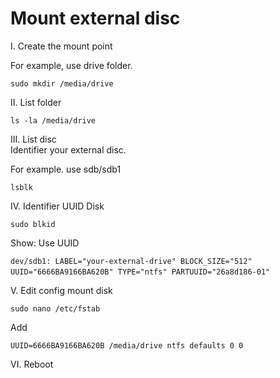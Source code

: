# Mount external disc

I. Create the mount point

For example, use drive folder.

`sudo mkdir /media/drive`

II. List folder

`ls -la /media/drive`

III. List disc  
Identifier your external disc.

For example. use sdb/sdb1

`lsblk`

IV. Identifier UUID Disk

`sudo blkid`

Show: Use UUID

`dev/sdb1: LABEL="your-external-drive" BLOCK_SIZE="512" UUID="6666BA9166BA620B" TYPE="ntfs" PARTUUID="26a8d186-01"`  

V. Edit config mount disk

`sudo nano /etc/fstab`

Add

`UUID=6666BA9166BA620B /media/drive ntfs defaults 0 0`

VI. Reboot